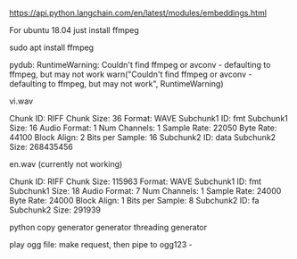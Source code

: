https://api.python.langchain.com/en/latest/modules/embeddings.html


For ubuntu 18.04 just install ffmpeg

sudo apt install ffmpeg

pydub:
RuntimeWarning: Couldn't find ffmpeg or avconv - defaulting to ffmpeg, but may not work
  warn("Couldn't find ffmpeg or avconv - defaulting to ffmpeg, but may not work", RuntimeWarning)

vi.wav

Chunk ID: RIFF
Chunk Size: 36
Format: WAVE
Subchunk1 ID: fmt 
Subchunk1 Size: 16
Audio Format: 1
Num Channels: 1
Sample Rate: 22050
Byte Rate: 44100
Block Align: 2
Bits per Sample: 16
Subchunk2 ID: data
Subchunk2 Size: 268435456


en.wav (currently not working)

Chunk ID: RIFF
Chunk Size: 115963
Format: WAVE
Subchunk1 ID: fmt 
Subchunk1 Size: 18
Audio Format: 7
Num Channels: 1
Sample Rate: 24000
Byte Rate: 24000
Block Align: 1
Bits per Sample: 8
Subchunk2 ID: fa
Subchunk2 Size: 291939


python copy generator
generator
threading generator





play ogg file: make request, then pipe to ogg123 - 